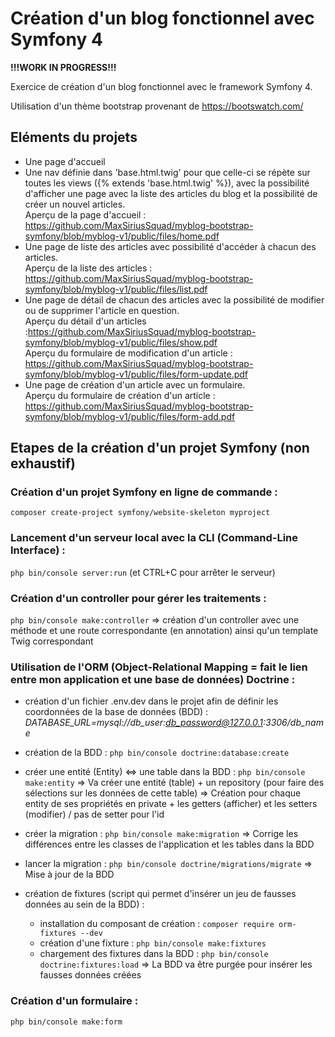 # Création d'un blog fonctionnel avec Symfony 4

**!!!WORK IN PROGRESS!!!**

Exercice de création d'un blog fonctionnel avec le framework Symfony 4.

Utilisation d'un thème bootstrap provenant de https://bootswatch.com/

## Eléments du projets

- Une page d'accueil
- Une nav définie dans 'base.html.twig' pour que celle-ci se répète sur toutes les views ({% extends 'base.html.twig' %}), avec la possibilité d'afficher une page avec la liste des articles du blog et la possibilité de créer un nouvel articles. </br>
Aperçu de la page d'accueil : https://github.com/MaxSiriusSquad/myblog-bootstrap-symfony/blob/myblog-v1/public/files/home.pdf
- Une page de liste des articles avec possibilité d'accéder à chacun des articles. </br>
Aperçu de la liste des articles : https://github.com/MaxSiriusSquad/myblog-bootstrap-symfony/blob/myblog-v1/public/files/list.pdf
- Une page de détail de chacun des articles avec la possibilité de modifier ou de supprimer l'article en question. </br>
Aperçu du détail d'un articles :https://github.com/MaxSiriusSquad/myblog-bootstrap-symfony/blob/myblog-v1/public/files/show.pdf </br>
Aperçu du formulaire de modification d'un article : https://github.com/MaxSiriusSquad/myblog-bootstrap-symfony/blob/myblog-v1/public/files/form-update.pdf
- Une page de création d'un article avec un formulaire. </br>
Aperçu du formulaire de création d'un article : https://github.com/MaxSiriusSquad/myblog-bootstrap-symfony/blob/myblog-v1/public/files/form-add.pdf

## Etapes de la création d'un projet Symfony (non exhaustif)

### Création d'un projet Symfony en ligne de commande :
`composer create-project symfony/website-skeleton myproject`

### Lancement d'un serveur local avec la CLI (Command-Line Interface) :
`php bin/console server:run`
(et CTRL+C pour arrêter le serveur)

### Création d'un controller pour gérer les traitements :
`php bin/console make:controller`
=> création d'un controller avec une méthode et une route correspondante (en annotation) ainsi qu'un template Twig correspondant

### Utilisation de l'ORM (Object-Relational Mapping = fait le lien entre mon application et une base de données) Doctrine :

- création d'un fichier .env.dev dans le projet afin de définir les coordonnées de la base de données (BDD) :
*DATABASE_URL=mysql://db_user:db_password@127.0.0.1:3306/db_name*

- création de la BDD :
`php bin/console doctrine:database:create`

- créer une entité (Entity) <=> une table dans la BDD :
`php bin/console make:entity`
=> Va créer une entité (table) + un repository (pour faire des sélections sur les données de cette table)
=> Création pour chaque entity de ses propriétés en private + les getters (afficher) et les setters (modifier) / pas de setter pour l'id

- créer la migration :
`php bin/console make:migration`
=> Corrige les différences entre les classes de l'application et les tables dans la BDD

- lancer la migration :
`php bin/console doctrine/migrations/migrate`
=> Mise à jour de la BDD

- création de fixtures (script qui permet d'insérer un jeu de fausses données au sein de la BDD) :

    - installation du composant de création :
 `composer require orm-fixtures --dev`
    - création d'une fixture :
 `php bin/console make:fixtures`
    - chargement des fixtures dans la BDD :
 `php bin/console doctrine:fixtures:load`
  => La BDD va être purgée pour insérer les fausses données créées

### Création d'un formulaire :
`php bin/console make:form`
